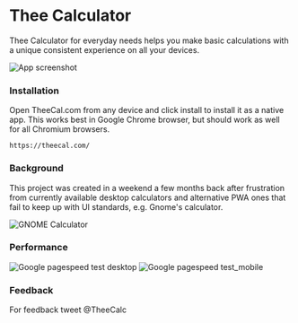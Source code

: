 # Thee Calculator
Thee Calculator for everyday needs helps you make basic calculations with a unique consistent experience on all your devices.

![App screenshot](https://theecal.com/img/cover.png)


### Installation
Open TheeCal.com from any device and click install to install it as a native app. This works best in Google Chrome browser, but should work as well for all Chromium browsers.
```
https://theecal.com/
```

### Background
This project was created in a weekend a few months back after frustration from currently available desktop calculators and alternative PWA ones that fail to keep up with UI standards, e.g. Gnome's calculator.

![GNOME Calculator](https://user-images.githubusercontent.com/55940669/226196919-19c159c4-6bb7-4e5e-be10-f036d0bc023c.png)


### Performance
![Google pagespeed test desktop](https://user-images.githubusercontent.com/55940669/226196200-8d446620-29ab-418b-84be-8930c776b005.png)
![Google pagespeed test_mobile](https://user-images.githubusercontent.com/55940669/226196220-95657cea-d0c6-4f3b-8c28-5ea3e9656465.png)


### Feedback
For feedback tweet @TheeCalc
